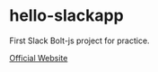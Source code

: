 # hello-slackapp

First Slack Bolt-js project for practice.

[Official Website](https://github.com/slackapi/bolt-js)
